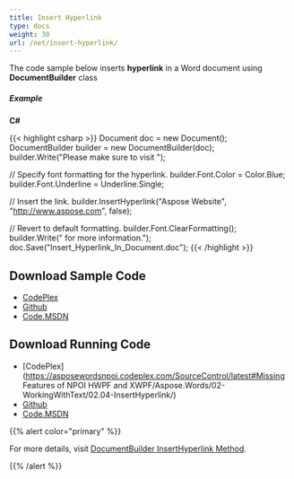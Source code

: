 ```yaml
---
title: Insert Hyperlink
type: docs
weight: 30
url: /net/insert-hyperlink/
---
```


The code sample below inserts **hyperlink** in a Word document using **DocumentBuilder** class

##### **Example**

**C#**

{{< highlight csharp >}}
Document doc = new Document();
DocumentBuilder builder = new DocumentBuilder(doc);
builder.Write("Please make sure to visit ");

// Specify font formatting for the hyperlink.
builder.Font.Color = Color.Blue;
builder.Font.Underline = Underline.Single;

// Insert the link.
builder.InsertHyperlink("Aspose Website", "http://www.aspose.com", false);

// Revert to default formatting.
builder.Font.ClearFormatting();
builder.Write(" for more information.");
doc.Save("Insert_Hyperlink_In_Document.doc");
{{< /highlight >}}

## **Download Sample Code**

- [CodePlex](https://asposewordsnpoi.codeplex.com/downloads/get/1556914)
- [Github](https://github.com/asposewords/Aspose.Words-for-.NET/releases/tag/Aspose.WordsFeaturesmissinginNPOIv1.2)
- [Code.MSDN](https://code.msdn.microsoft.com/More-Code-Examples-of-d19b2e19)

## **Download Running Code**

- [CodePlex](https://asposewordsnpoi.codeplex.com/SourceControl/latest#Missing Features of NPOI HWPF and XWPF/Aspose.Words/02-WorkingWithText/02.04-InsertHyperlink/)
- [Github](https://github.com/asposewords/Aspose.Words-for-.NET/releases/download/Aspose.WordsFeaturesmissinginNPOIv1.2/02.04-InsertHyperlink.zip)
- [Code.MSDN](https://code.msdn.microsoft.com/More-Code-Examples-of-d19b2e19/view/SourceCode#content)

{{% alert color="primary" %}} 

For more details, visit [DocumentBuilder InsertHyperlink Method](https://apireference.aspose.com/net/words/aspose.words/documentbuilder/methods/inserthyperlink).

{{% /alert %}}
